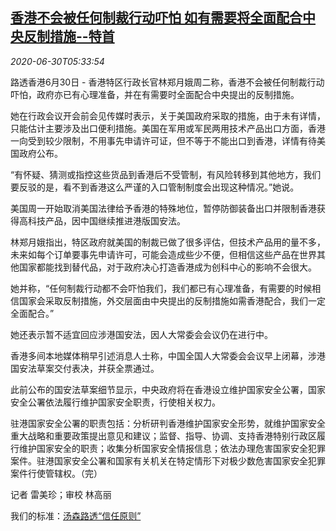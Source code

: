 <!--1593496467000-->
[香港不会被任何制裁行动吓怕 如有需要将全面配合中央反制措施--特首](https://cn.reuters.com/article/hk-lam-nation-security-legislation-0630-idCNKBS2410JW)
------

<div><i>2020-06-30T05:33:54</i></div><div class="StandardArticleBody_body"><p>路透香港6月30日 - 香港特区行政长官林郑月娥周二称，香港不会被任何制裁行动吓怕，政府亦已有心理准备，并在有需要时全面配合中央提出的反制措施。 </p><p>她在行政会议开会前会见传媒时表示，关于美国政府采取的措施，由于未有详情，只能估计主要涉及出口便利措施。美国在军用或军民两用技术产品出口方面，香港一向受到较少限制，不用事先申请许可证，但不等于不能出口到香港，详情有待美国政府公布。 </p><p>“有怀疑、猜测或指控这些货品到香港后不受管制，有风险转移到其他地方，我们要反驳的是，看不到香港这么严谨的入口管制制度会出现这种情况。”她说。 </p><p>美国周一开始取消美国法律给予香港的特殊地位，暂停防御装备出口并限制香港获得高科技产品，因中国继续推进港版国安法。 </p><p>林郑月娥指出，特区政府就美国的制裁已做了很多评估，但技术产品用的量不多，未来如每个订单要事先申请许可，可能会造成些少不便，但相信这些产品在世界其他国家都能找到替代品，对于政府决心打造香港成为创科中心的影响不会很大。 </p><p>她并称，“任何制裁行动都不会吓怕我们，我们都已有心理准备，有需要的时候相信国家会采取反制措施，外交层面由中央提出的反制措施如需香港配合，我们一定全面配合。” </p><p>她还表示暂不适宜回应涉港国安法，因人大常委会会议仍在进行中。 </p><p>香港多间本地媒体稍早引述消息人士称，中国全国人大常委会会议早上闭幕，涉港国安法草案交付表决，并获全票通过。 </p><p>此前公布的国安法草案细节显示，中央政府将在香港设立维护国家安全公署，国家安全公署依法履行维护国家安全职责，行使相关权力。 </p><p>驻港国家安全公署的职责包括：分析研判香港维护国家安全形势，就维护国家安全重大战略和重要政策提出意见和建议；监督、指导、协调、支持香港特别行政区履行维护国家安全的职责；收集分析国家安全情报信息；依法办理危害国家安全犯罪案件。驻港国家安全公署和国家有关机关在特定情形下对极少数危害国家安全犯罪案件行使管辖权。（完） </p><div class="Attribution_container"><div class="Attribution_attribution"><p class="Attribution_content">记者 雷美珍；审校 林高丽 </p></div></div><div class="StandardArticleBody_trustBadgeContainer"><span class="StandardArticleBody_trustBadgeTitle">我们的标准：</span><span class="trustBadgeUrl"><a href="https://www.thomsonreuters.cn/content/dam/openweb/documents/pdf/china/brochures/about-us-1.pdf">汤森路透“信任原则”</a></span></div></div>
